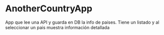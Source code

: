# AnotherCountryApp
App que lee una API y guarda en DB la info de paises. Tiene un listado y al seleccionar un pais muestra información detallada
